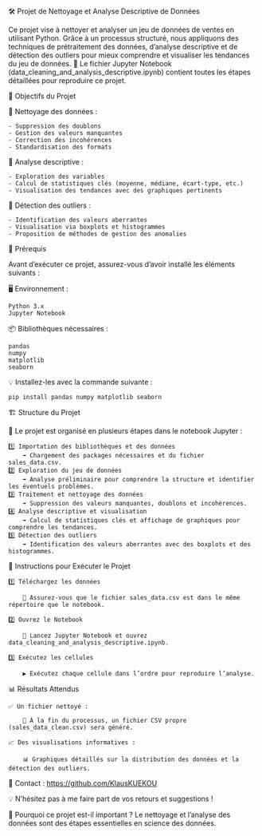 🛠️ Projet de Nettoyage et Analyse Descriptive de Données

Ce projet vise à nettoyer et analyser un jeu de données de ventes en utilisant Python. Grâce à un processus structuré, nous appliquons des techniques de prétraitement des données, d’analyse descriptive et de détection des outliers pour mieux comprendre et visualiser les tendances du jeu de données.
📂 Le fichier Jupyter Notebook (data_cleaning_and_analysis_descriptive.ipynb) contient toutes les étapes détaillées pour reproduire ce projet.

🚀 Objectifs du Projet

🔹 Nettoyage des données :

    - Suppression des doublons
    - Gestion des valeurs manquantes
    - Correction des incohérences
    - Standardisation des formats
    
🔹 Analyse descriptive :

    - Exploration des variables
    - Calcul de statistiques clés (moyenne, médiane, écart-type, etc.)
    - Visualisation des tendances avec des graphiques pertinents
    
🔹 Détection des outliers :

    - Identification des valeurs aberrantes
    - Visualisation via boxplots et histogrammes
    - Proposition de méthodes de gestion des anomalies
    
📌 Prérequis

Avant d’exécuter ce projet, assurez-vous d’avoir installé les éléments suivants :

🖥️ Environnement :

    Python 3.x
    Jupyter Notebook
    
📦 Bibliothèques nécessaires :

    pandas
    numpy
    matplotlib
    seaborn
    
💡 Installez-les avec la commande suivante :

    pip install pandas numpy matplotlib seaborn
    
🏗️ Structure du Projet

📁 Le projet est organisé en plusieurs étapes dans le notebook Jupyter :

    1️⃣ Importation des bibliothèques et des données
        ➡️ Chargement des packages nécessaires et du fichier sales_data.csv.
    2️⃣ Exploration du jeu de données
        ➡️ Analyse préliminaire pour comprendre la structure et identifier  les éventuels problèmes.
    3️⃣ Traitement et nettoyage des données
        ➡️ Suppression des valeurs manquantes, doublons et incohérences.
    4️⃣ Analyse descriptive et visualisation
        ➡️ Calcul de statistiques clés et affichage de graphiques pour comprendre les tendances.
    5️⃣ Détection des outliers
        ➡️ Identification des valeurs aberrantes avec des boxplots et des histogrammes.

🔧 Instructions pour Exécuter le Projet

    1️⃣ Téléchargez les données
    
        🔽 Assurez-vous que le fichier sales_data.csv est dans le même répertoire que le notebook.
        
    2️⃣ Ouvrez le Notebook
    
        📂 Lancez Jupyter Notebook et ouvrez data_cleaning_and_analysis_descriptive.ipynb.
        
    3️⃣ Exécutez les cellules
    
        ▶️ Exécutez chaque cellule dans l’ordre pour reproduire l’analyse.
        
📊 Résultats Attendus

    ✅ Un fichier nettoyé :
    
        📄 À la fin du processus, un fichier CSV propre (sales_data_clean.csv) sera généré.
        
    📈 Des visualisations informatives :
    
        📊 Graphiques détaillés sur la distribution des données et la détection des outliers.

📩 Contact : https://github.com/KlausKUEKOU

💡 N’hésitez pas à me faire part de vos retours et suggestions !

🎯 Pourquoi ce projet est-il important ?
Le nettoyage et l’analyse des données sont des étapes essentielles en science des données. 
